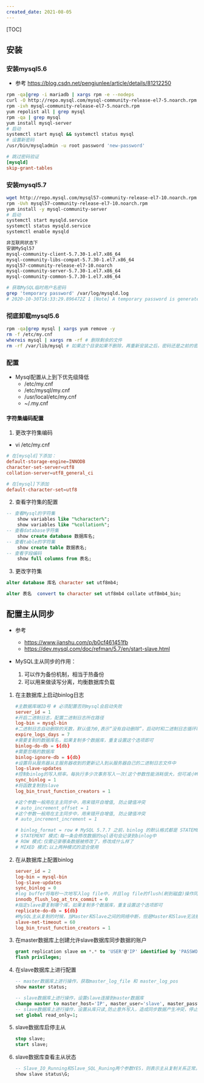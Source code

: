```yaml
---
created_date: 2021-08-05
---
```


[TOC]

## 安装

### 安装mysql5.6

- 参考 https://blog.csdn.net/pengjunlee/article/details/81212250

```bash
rpm -qa|grep -i mariadb | xargs rpm -e --nodeps
curl -O http://repo.mysql.com/mysql-community-release-el7-5.noarch.rpm
rpm -ivh mysql-community-release-el7-5.noarch.rpm
yum repolist all | grep mysql 
rpm -qa | grep mysql
yum install mysql-server
# 启动
systemctl start mysql && systemctl status mysql
# 设置新密码
/usr/bin/mysqladmin -u root password 'new-password'
```

```conf /etc/my.cnf
# 跳过密码验证
[mysqld]
skip-grant-tables 
```

### 安装mysql5.7

```bash
wget http://repo.mysql.com/mysql57-community-release-el7-10.noarch.rpm
rpm -Uvh mysql57-community-release-el7-10.noarch.rpm
yum install -y mysql-community-server
# 启动
systemctl start mysqld.service
systemctl status mysqld.service
systemctl enable mysqld
```

```txt
非互联网状态下
安装MySql57
mysql-community-client-5.7.30-1.el7.x86_64
mysql-community-libs-compat-5.7.30-1.el7.x86_64
mysql57-community-release-el7-10.noarch
mysql-community-server-5.7.30-1.el7.x86_64
mysql-community-common-5.7.30-1.el7.x86_64
```

```bash
# 获取MySQL临时用户名密码
grep 'temporary password' /var/log/mysqld.log
# 2020-10-30T16:33:29.896472Z 1 [Note] A temporary password is generated for root@localhost: 1Z>qq%pFim:!
```

### 彻底卸载mysql5.6

```bash
rpm -qa|grep mysql | xargs yum remove -y
rm -f /etc/my.cnf
whereis mysql | xargs rm -rf # 删除剩余的文件
rm -rf /var/lib/mysql # 如果这个目录如果不删除，再重新安装之后，密码还是之前的密码，不会重新初始化！
```

### 配置

- Mysql配置从上到下优先级降低
  - /etc/my.cnf
  - /etc/mysql/my.cnf
  - /usr/local/etc/my.cnf
  - ~/.my.cnf

#### 字符集编码配置

1. 更改字符集编码

- vi /etc/my.cnf

```conf
# 在[mysqld]下添加：
default-storage-engine=INNODB
character-set-server=utf8
collation-server=utf8_general_ci

# 在[mysql]下添加
default-character-set=utf8
```

2. 查看字符集的配置

```sql
-- 查看Mysql的字符集
    show variables like "%character%";
    show variables like "%collation%";
-- 查看database字符集
    show create database 数据库名;
-- 查看table的字符集
    show create table 数据表名;
-- 查看字段编码
    show full columns from 表名;
```

3. 更改字符集

```sql
alter database 库名 character set utf8mb4;

alter 表名  convert to character set utf8mb4 collate utf8mb4_bin;
```

## 配置主从同步

- 参考

  - https://www.jianshu.com/p/b0cf461451fb
  - https://dev.mysql.com/doc/refman/5.7/en/start-slave.html

- MySQL主从同步的作用：

  1. 可以作为备份机制，相当于热备份
  2. 可以用来做读写分离，均衡数据库负载

1. 在主数据库上启动binlog日志

   ```conf
   #主数据库端ID号 # 必须配置否则mysql会启动失败
   server_id = 1     
   #开启二进制日志，配置二进制日志所在路径
   log-bin = mysql-bin
   #二进制日志自动删除的天数，默认值为0,表示“没有自动删除”，启动时和二进制日志循环时可能删除  
   expire_logs_days = 7
   #需要复制的数据库名，如果复制多个数据库，重复设置这个选项即可                  
   binlog-do-db = ${db}
   #需要忽略的数据库
   binlog-ignore-db = ${db}
   #设置将从服务器从主服务器收到的更新记入到从服务器自己的二进制日志文件中                 
   log-slave-updates       
   #控制binlog的写入频率。每执行多少次事务写入一次(这个参数性能消耗很大，但可减小MySQL崩溃造成的损失) 
   sync_binlog = 1  
   #将函数复制到slave  
   log_bin_trust_function_creators = 1  

   #这个参数一般用在主主同步中，用来错开自增值, 防止键值冲突
   # auto_increment_offset = 1
   #这个参数一般用在主主同步中，用来错开自增值, 防止键值冲突
   # auto_increment_increment = 1

   # binlog_format = row # MySQL 5.7.7 之前，binlog 的默认格式都是 STATEMENT，在 5.7.7 及更高版本中，binlog_format 的默认值是 ROW
   # STATEMENT 模式:每一条会修改数据的sql语句会记录到binlog中 
   # ROW 模式:仅需记录哪条数据被修改了，修改成什么样了
   # MIXED 模式:以上两种模式的混合使用
   ```

2. 在从数据库上配置binlog

   ```conf
   server_id = 2
   log-bin = mysql-bin
   log-slave-updates
   sync_binlog = 0
   #log buffer将每秒一次地写入log file中，并且log file的flush(刷到磁盘)操作同时进行。该模式下在事务提交的时候，不会主动触发写入磁盘的操作
   innodb_flush_log_at_trx_commit = 0
   #指定slave要复制哪个库，如果复制多个数据库，重复设置这个选项即可
   replicate-do-db = ${db}
   #MySQL主从复制的时候，当Master和Slave之间的网络中断，但是Master和Slave无法察觉的情况下（比如防火墙或者路由问题）。Slave会等待slave_net_timeout设置的秒数后，才能认为网络出现故障，然后才会重连并且追赶这段时间主库的数据
   slave-net-timeout = 60
   log_bin_trust_function_creators = 1
   ```

3. 在master数据库上创建允许slave数据库同步数据的账户

   ```sql
   grant replication slave on *.* to 'USER'@'IP' identified by 'PASSWORD';
   flush privileges;
   ```

4. 在slave数据库上进行配置

   ```sql
   -- master数据库上进行操作，获取master_log_file 和 master_log_pos
   show master status;

   -- slave数据库上进行操作，设置slave连接到master数据库 
   change master to master_host='IP', master_user='slave', master_password='slave',master_log_file='mysql-bin.000001', master_log_pos=590;
   -- slave数据库上进行操作，设置从库只读,防止意外写入，造成同步数据产生冲突，停止同步。
   set global read_only=1;
   ```

5. slave数据库启停主从

   ```sql
   stop slave;
   start slave;
   ```

6. slave数据库查看主从状态

   ```sql
   -- Slave_IO_Running和Slave_SQL_Runing两个参数YES，则表示主从复制关系正常。
   show slave status\G;
   ```
